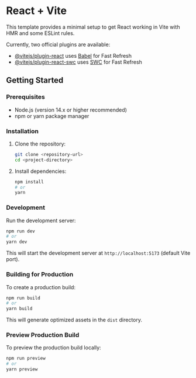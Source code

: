 # React + Vite

This template provides a minimal setup to get React working in Vite with HMR and some ESLint rules.

Currently, two official plugins are available:

- [@vitejs/plugin-react](https://github.com/vitejs/vite-plugin-react/blob/main/packages/plugin-react/README.md) uses [Babel](https://babeljs.io/) for Fast Refresh
- [@vitejs/plugin-react-swc](https://github.com/vitejs/vite-plugin-react-swc) uses [SWC](https://swc.rs/) for Fast Refresh

## Getting Started

### Prerequisites
- Node.js (version 14.x or higher recommended)
- npm or yarn package manager

### Installation

1. Clone the repository:
   ```bash
   git clone <repository-url>
   cd <project-directory>
   ```

2. Install dependencies:
   ```bash
   npm install
   # or
   yarn
   ```

### Development

Run the development server:
```bash
npm run dev
# or
yarn dev
```

This will start the development server at `http://localhost:5173` (default Vite port).

### Building for Production

To create a production build:
```bash
npm run build
# or
yarn build
```

This will generate optimized assets in the `dist` directory.

### Preview Production Build

To preview the production build locally:
```bash
npm run preview
# or
yarn preview
```
